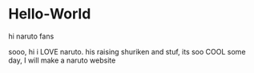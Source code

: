 # Hello-World
hi naruto fans 

sooo, hi i LOVE naruto. his raising shuriken and stuf, its soo COOL
some day, I will make a naruto website 
